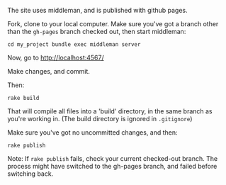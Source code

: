 The site uses middleman, and is published with github pages.

Fork, clone to your local computer. Make sure you've got a branch other than the `gh-pages` branch checked out, then start middleman:

`
cd my_project
bundle exec middleman server
`

Now, go to [http://localhost:4567/](http://localhost:4567/)

Make changes, and commit.

Then:

`
rake build
`

That will compile all files into a 'build' directory, in the same branch as you're working in. (The build directory is ignored in `.gitignore`)

Make sure you've got no uncommitted changes, and then:

`
rake publish
`

Note: If `rake publish` fails, check your current checked-out branch. The process might have switched to the gh-pages branch, and failed before switching back.